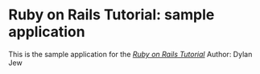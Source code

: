 # Ruby on Rails Tutorial: sample application

This is the sample application for the [*Ruby on Rails Tutorial*](http://railstutorial.org/)
Author: Dylan Jew